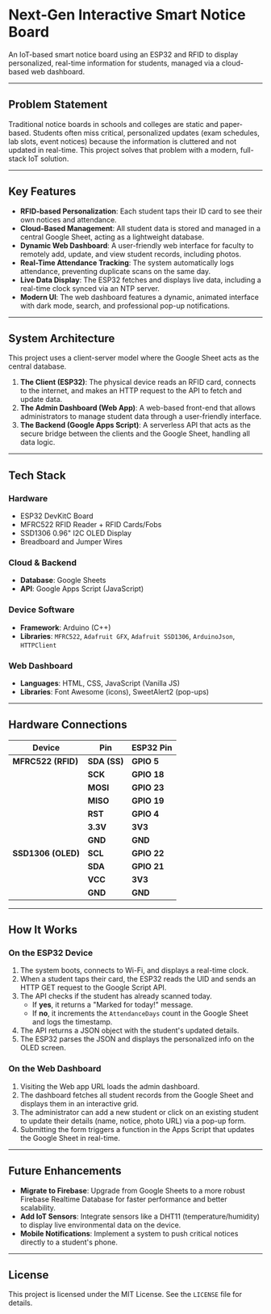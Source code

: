 # Next-Gen Interactive Smart Notice Board

An IoT-based smart notice board using an ESP32 and RFID to display personalized, real-time information for students, managed via a cloud-based web dashboard.



---

## Problem Statement

Traditional notice boards in schools and colleges are static and paper-based. Students often miss critical, personalized updates (exam schedules, lab slots, event notices) because the information is cluttered and not updated in real-time. This project solves that problem with a modern, full-stack IoT solution.

---

## Key Features

-   **RFID-based Personalization**: Each student taps their ID card to see their own notices and attendance.
-   **Cloud-Based Management**: All student data is stored and managed in a central Google Sheet, acting as a lightweight database.
-   **Dynamic Web Dashboard**: A user-friendly web interface for faculty to remotely add, update, and view student records, including photos.
-   **Real-Time Attendance Tracking**: The system automatically logs attendance, preventing duplicate scans on the same day.
-   **Live Data Display**: The ESP32 fetches and displays live data, including a real-time clock synced via an NTP server.
-   **Modern UI**: The web dashboard features a dynamic, animated interface with dark mode, search, and professional pop-up notifications.

---

## System Architecture

This project uses a client-server model where the Google Sheet acts as the central database.

1.  **The Client (ESP32)**: The physical device reads an RFID card, connects to the internet, and makes an HTTP request to the API to fetch and update data.
2.  **The Admin Dashboard (Web App)**: A web-based front-end that allows administrators to manage student data through a user-friendly interface.
3.  **The Backend (Google Apps Script)**: A serverless API that acts as the secure bridge between the clients and the Google Sheet, handling all data logic.

---

## Tech Stack

### Hardware
* ESP32 DevKitC Board
* MFRC522 RFID Reader + RFID Cards/Fobs
* SSD1306 0.96" I2C OLED Display
* Breadboard and Jumper Wires

### Cloud & Backend
* **Database**: Google Sheets
* **API**: Google Apps Script (JavaScript)

### Device Software
* **Framework**: Arduino (C++)
* **Libraries**: `MFRC522`, `Adafruit GFX`, `Adafruit SSD1306`, `ArduinoJson`, `HTTPClient`

### Web Dashboard
* **Languages**: HTML, CSS, JavaScript (Vanilla JS)
* **Libraries**: Font Awesome (icons), SweetAlert2 (pop-ups)

---

## Hardware Connections

| Device             | Pin        | ESP32 Pin   |
| ------------------ | ---------- | ----------- |
| **MFRC522 (RFID)** | **SDA (SS)** | **GPIO 5** |
|                    | **SCK** | **GPIO 18** |
|                    | **MOSI** | **GPIO 23** |
|                    | **MISO** | **GPIO 19** |
|                    | **RST** | **GPIO 4** |
|                    | **3.3V** | **3V3** |
|                    | **GND** | **GND** |
| **SSD1306 (OLED)** | **SCL** | **GPIO 22** |
|                    | **SDA** | **GPIO 21** |
|                    | **VCC** | **3V3** |
|                    | **GND** | **GND** |


---

## How It Works

### On the ESP32 Device
1.  The system boots, connects to Wi-Fi, and displays a real-time clock.
2.  When a student taps their card, the ESP32 reads the UID and sends an HTTP GET request to the Google Script API.
3.  The API checks if the student has already scanned today.
    * If **yes**, it returns a "Marked for today!" message.
    * If **no**, it increments the `AttendanceDays` count in the Google Sheet and logs the timestamp.
4.  The API returns a JSON object with the student's updated details.
5.  The ESP32 parses the JSON and displays the personalized info on the OLED screen.

### On the Web Dashboard
1.  Visiting the Web app URL loads the admin dashboard.
2.  The dashboard fetches all student records from the Google Sheet and displays them in an interactive grid.
3.  The administrator can add a new student or click on an existing student to update their details (name, notice, photo URL) via a pop-up form.
4.  Submitting the form triggers a function in the Apps Script that updates the Google Sheet in real-time.

---

## Future Enhancements

-   **Migrate to Firebase**: Upgrade from Google Sheets to a more robust Firebase Realtime Database for faster performance and better scalability.
-   **Add IoT Sensors**: Integrate sensors like a DHT11 (temperature/humidity) to display live environmental data on the device.
-   **Mobile Notifications**: Implement a system to push critical notices directly to a student's phone.

---

## License

This project is licensed under the MIT License. See the `LICENSE` file for details.
